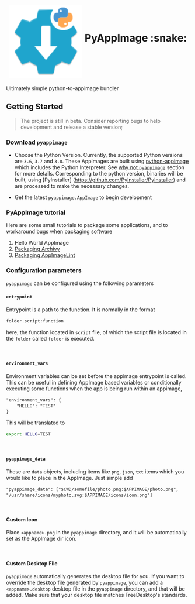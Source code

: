 <h1 align="center">
	<img src="pyappimage/assets/pyappimage.svg" alt="PyAppImage" height=200 width=200 align="middle">
	PyAppImage :snake:
</h1>

Ultimately simple python-to-appimage bundler

## Getting Started
> The project is still in beta. Consider reporting bugs to help development and release a stable version;

### Download `pyappimage`

* Choose the Python Version. Currently, the supported Python versions are `3.6`, `3.7` and `3.8`. 
These AppImages are built using [python-appimage](https://github.com/niess/python-appimage) which 
includes the Python Interpreter. See [why not `pyappimage`](#why-not-pyappimage) section for more
details. Corresponding to the python version, binaries will be built, using [PyInstaller]
(https://github.com/PyInstaller/PyInstaller) and are processed to make the necessary changes.

* Get the latest `pyappimage.AppImage` to begin development

### PyAppImage tutorial 

Here are some small tutorials to package some applications, and to workaround bugs when packaging software

1. Hello World AppImage
2. [Packaging Archivy](guides/archivy.md)
3. [Packaging AppImageLint](guides/appimagelint.md)



### Configuration parameters
`pyappimage` can be configured using the following parameters

#### `entrypoint`
Entrypoint is a path to the function. It is normally in the format
```python
folder.script:function
```
here, the function located in `script` file, of which the script file is
 located in the `folder` called `folder` is executed.

<br>

#### `environment_vars`

Environment variables can be set before the appimage entrypoint is called. This can be useful in defining AppImage based variables or conditionally executing some functions when the app is being run within an appimage, 

```
"environment_vars": {
	"HELLO": "TEST"
}
```

This will be translated to 

```bash
export HELLO=TEST
```

<br>

#### `pyappimage_data`

These are `data` objects, including items like `png`, `json`, `txt` items which you would like to place in the AppImage. Just simple add

```
"pyappimage_data": ["$CWD/somefile/photo.png:$APPIMAGE/photo.png", "/usr/share/icons/myphoto.svg:$APPIMAGE/icons/icon.png"]
```

<br>

#### Custom Icon

Place `<appname>.png` in the `pyappimage` directory, and it will be automatically set as the AppImage dir icon. 

<br>

#### Custom Desktop File

`pyappimage` automatically generates the desktop file for you. If you want to override the desktop file generated by `pyappimage`, you can add a `<appname>.desktop` desktop file in the `pyappimage` directory, and that will be added. Make sure that your desktop file matches FreeDesktop's standards.

